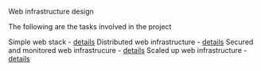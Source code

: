  Web infrastructure design

The following are the tasks involved in the project

 Simple web stack - [details](0-simple_web_stack.md)
 Distributed web infrastructure - [details](1-distributed_web_infrastructure.md)
 Secured and monitored web infrastrucure - [details](2-secured_and_monitored_web_infrastructure.md)
 Scaled up web infrastructure - [details](3-scale_up.md)
